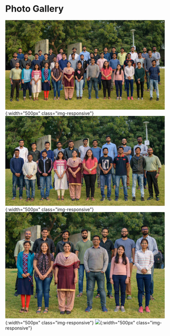 ---
---

# Photo Gallery

![](/images/img1.jpg){:width="500px" class="img-responsive"}
![](/images/img2.jpg){:width="500px" class="img-responsive"}
<br />
![](/images/img3.jpg){:width="500px" class="img-responsive"}
![](/images/img4.jpg){:width="500px" class="img-responsive"}

